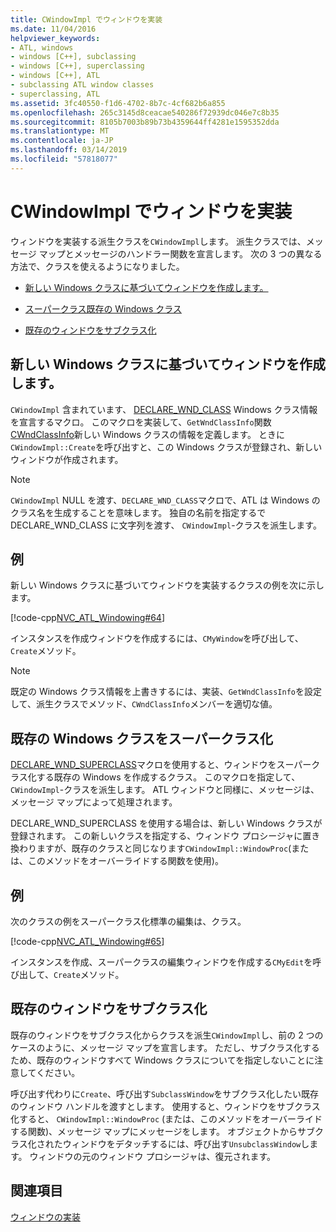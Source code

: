 ```yaml
---
title: CWindowImpl でウィンドウを実装
ms.date: 11/04/2016
helpviewer_keywords:
- ATL, windows
- windows [C++], subclassing
- windows [C++], superclassing
- windows [C++], ATL
- subclassing ATL window classes
- superclassing, ATL
ms.assetid: 3fc40550-f1d6-4702-8b7c-4cf682b6a855
ms.openlocfilehash: 265c3145d8ceacae540286f72939dc046e7c8b35
ms.sourcegitcommit: 8105b7003b89b73b4359644ff4281e1595352dda
ms.translationtype: MT
ms.contentlocale: ja-JP
ms.lasthandoff: 03/14/2019
ms.locfileid: "57818077"
---
```

# <a name="implementing-a-window-with-cwindowimpl"></a>CWindowImpl でウィンドウを実装

ウィンドウを実装する派生クラスを`CWindowImpl`します。 派生クラスでは、メッセージ マップとメッセージのハンドラー関数を宣言します。 次の 3 つの異なる方法で、クラスを使えるようになりました。

- [新しい Windows クラスに基づいてウィンドウを作成します。](#_atl_creating_a_window_based_on_a_new_windows_class)

- [スーパークラス既存の Windows クラス](#_atl_superclassing_an_existing_windows_class)

- [既存のウィンドウをサブクラス化](#_atl_subclassing_an_existing_window)

##  <a name="_atl_creating_a_window_based_on_a_new_windows_class"></a> 新しい Windows クラスに基づいてウィンドウを作成します。

`CWindowImpl` 含まれています、 [DECLARE_WND_CLASS](reference/window-class-macros.md#declare_wnd_class) Windows クラス情報を宣言するマクロ。 このマクロを実装して、`GetWndClassInfo`関数[CWndClassInfo](../atl/reference/cwndclassinfo-class.md)新しい Windows クラスの情報を定義します。 ときに`CWindowImpl::Create`を呼び出すと、この Windows クラスが登録され、新しいウィンドウが作成されます。

> [!NOTE]
>  `CWindowImpl` NULL を渡す、`DECLARE_WND_CLASS`マクロで、ATL は Windows のクラス名を生成することを意味します。 独自の名前を指定するで DECLARE_WND_CLASS に文字列を渡す、 `CWindowImpl`-クラスを派生します。

## <a name="example"></a>例

新しい Windows クラスに基づいてウィンドウを実装するクラスの例を次に示します。

[!code-cpp[NVC_ATL_Windowing#64](../atl/codesnippet/cpp/implementing-a-window-with-cwindowimpl_1.h)]

インスタンスを作成ウィンドウを作成するには、`CMyWindow`を呼び出して、`Create`メソッド。

> [!NOTE]
>  既定の Windows クラス情報を上書きするには、実装、`GetWndClassInfo`を設定して、派生クラスでメソッド、`CWndClassInfo`メンバーを適切な値。

##  <a name="_atl_superclassing_an_existing_windows_class"></a> 既存の Windows クラスをスーパークラス化

[DECLARE_WND_SUPERCLASS](reference/window-class-macros.md#declare_wnd_superclass)マクロを使用すると、ウィンドウをスーパークラス化する既存の Windows を作成するクラス。 このマクロを指定して、 `CWindowImpl`-クラスを派生します。 ATL ウィンドウと同様に、メッセージは、メッセージ マップによって処理されます。

DECLARE_WND_SUPERCLASS を使用する場合は、新しい Windows クラスが登録されます。 この新しいクラスを指定する、ウィンドウ プロシージャに置き換わりますが、既存のクラスと同じなります`CWindowImpl::WindowProc`(または、このメソッドをオーバーライドする関数を使用)。

## <a name="example"></a>例

次のクラスの例をスーパークラス化標準の編集は、クラス。

[!code-cpp[NVC_ATL_Windowing#65](../atl/codesnippet/cpp/implementing-a-window-with-cwindowimpl_2.h)]

インスタンスを作成、スーパークラスの編集ウィンドウを作成する`CMyEdit`を呼び出して、`Create`メソッド。

##  <a name="_atl_subclassing_an_existing_window"></a> 既存のウィンドウをサブクラス化

既存のウィンドウをサブクラス化からクラスを派生`CWindowImpl`し、前の 2 つのケースのように、メッセージ マップを宣言します。 ただし、サブクラス化するため、既存のウィンドウすべて Windows クラスについてを指定しないことに注意してください。

呼び出す代わりに`Create`、呼び出す`SubclassWindow`をサブクラス化したい既存のウィンドウ ハンドルを渡すとします。 使用すると、ウィンドウをサブクラス化すると、 `CWindowImpl::WindowProc` (または、このメソッドをオーバーライドする関数)、メッセージ マップにメッセージをします。 オブジェクトからサブクラス化されたウィンドウをデタッチするには、呼び出す`UnsubclassWindow`します。 ウィンドウの元のウィンドウ プロシージャは、復元されます。

## <a name="see-also"></a>関連項目

[ウィンドウの実装](../atl/implementing-a-window.md)
